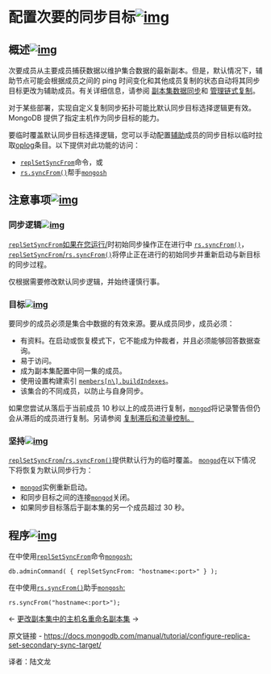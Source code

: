 # 配置次要的同步目标[![img](https://www.mongodb.com/docs/manual/assets/link.svg)](https://www.mongodb.com/docs/manual/tutorial/configure-replica-set-secondary-sync-target/#configure-a-secondary-s-sync-target)

## 概述[![img](https://www.mongodb.com/docs/manual/assets/link.svg)](https://www.mongodb.com/docs/manual/tutorial/configure-replica-set-secondary-sync-target/#overview)

次要成员从主要成员捕获数据以维护集合数据的最新副本。但是，默认情况下，辅助节点可能会根据成员之间的 ping 时间变化和其他成员复制的状态自动将其同步目标更改为辅助成员。有关详细信息，请参阅 [副本集数据同步](https://www.mongodb.com/docs/manual/core/replica-set-sync/)和 [管理链式复制](https://www.mongodb.com/docs/manual/tutorial/manage-chained-replication/)。

对于某些部署，实现自定义复制同步拓扑可能比默认同步目标选择逻辑更有效。MongoDB 提供了指定主机作为同步目标的能力。

要临时覆盖默认同步目标选择逻辑，您可以手动配置[辅助](https://www.mongodb.com/docs/manual/reference/glossary/#std-term-secondary)成员的同步目标以临时拉取[oplog](https://www.mongodb.com/docs/manual/reference/glossary/#std-term-oplog)条目。以下提供对此功能的访问：

- [`replSetSyncFrom`](https://www.mongodb.com/docs/manual/reference/command/replSetSyncFrom/#mongodb-dbcommand-dbcmd.replSetSyncFrom)命令，或
- [`rs.syncFrom()`](https://www.mongodb.com/docs/manual/reference/method/rs.syncFrom/#mongodb-method-rs.syncFrom)帮手[`mongosh`](https://www.mongodb.com/docs/mongodb-shell/#mongodb-binary-bin.mongosh)

## 注意事项[![img](https://www.mongodb.com/docs/manual/assets/link.svg)](https://www.mongodb.com/docs/manual/tutorial/configure-replica-set-secondary-sync-target/#considerations)

### 同步逻辑[![img](https://www.mongodb.com/docs/manual/assets/link.svg)](https://www.mongodb.com/docs/manual/tutorial/configure-replica-set-secondary-sync-target/#sync-logic)

[`replSetSyncFrom`如果在您运行/](https://www.mongodb.com/docs/manual/reference/command/replSetSyncFrom/#mongodb-dbcommand-dbcmd.replSetSyncFrom)时初始同步操作正在进行中 [`rs.syncFrom()`](https://www.mongodb.com/docs/manual/reference/method/rs.syncFrom/#mongodb-method-rs.syncFrom)，[`replSetSyncFrom`/](https://www.mongodb.com/docs/manual/reference/command/replSetSyncFrom/#mongodb-dbcommand-dbcmd.replSetSyncFrom)[`rs.syncFrom()`](https://www.mongodb.com/docs/manual/reference/method/rs.syncFrom/#mongodb-method-rs.syncFrom)将停止正在进行的初始同步并重新启动与新目标的同步过程。

仅根据需要修改默认同步逻辑，并始终谨慎行事。

### 目标[![img](https://www.mongodb.com/docs/manual/assets/link.svg)](https://www.mongodb.com/docs/manual/tutorial/configure-replica-set-secondary-sync-target/#target)

要同步的成员必须是集合中数据的有效来源。要从成员同步，成员必须：

- 有资料。在启动或恢复模式下，它不能成为仲裁者，并且必须能够回答数据查询。
- 易于访问。
- 成为副本集配置中同一集的成员。
- 使用设置构建索引 [`members[n\].buildIndexes`](https://www.mongodb.com/docs/manual/reference/replica-configuration/#mongodb-rsconf-rsconf.members-n-.buildIndexes)。
- 该集合的不同成员，以防止与自身同步。

如果您尝试从落后于当前成员 10 秒以上的成员进行复制，[`mongod`](https://www.mongodb.com/docs/manual/reference/program/mongod/#mongodb-binary-bin.mongod)将记录警告但仍会从滞后的成员进行复制。另请参阅 [复制滞后和流量控制。](https://www.mongodb.com/docs/manual/replication/#std-label-replication-flow-control)

### 坚持[![img](https://www.mongodb.com/docs/manual/assets/link.svg)](https://www.mongodb.com/docs/manual/tutorial/configure-replica-set-secondary-sync-target/#persistence)

[`replSetSyncFrom`/](https://www.mongodb.com/docs/manual/reference/command/replSetSyncFrom/#mongodb-dbcommand-dbcmd.replSetSyncFrom)[`rs.syncFrom()`](https://www.mongodb.com/docs/manual/reference/method/rs.syncFrom/#mongodb-method-rs.syncFrom)提供默认行为的临时覆盖。 [`mongod`](https://www.mongodb.com/docs/manual/reference/program/mongod/#mongodb-binary-bin.mongod)在以下情况下将恢复为默认同步行为：

- [`mongod`](https://www.mongodb.com/docs/manual/reference/program/mongod/#mongodb-binary-bin.mongod)实例重新启动。
- 和同步目标之间的连接[`mongod`](https://www.mongodb.com/docs/manual/reference/program/mongod/#mongodb-binary-bin.mongod)关闭。
- 如果同步目标落后于副本集的另一个成员超过 30 秒。

## 程序[![img](https://www.mongodb.com/docs/manual/assets/link.svg)](https://www.mongodb.com/docs/manual/tutorial/configure-replica-set-secondary-sync-target/#procedure)

在中使用[`replSetSyncFrom`](https://www.mongodb.com/docs/manual/reference/command/replSetSyncFrom/#mongodb-dbcommand-dbcmd.replSetSyncFrom)命令[`mongosh`:](https://www.mongodb.com/docs/mongodb-shell/#mongodb-binary-bin.mongosh)

```
db.adminCommand( { replSetSyncFrom: "hostname<:port>" } );
```



在中使用[`rs.syncFrom()`](https://www.mongodb.com/docs/manual/reference/method/rs.syncFrom/#mongodb-method-rs.syncFrom)助手[`mongosh`:](https://www.mongodb.com/docs/mongodb-shell/#mongodb-binary-bin.mongosh)

```
rs.syncFrom("hostname<:port>");
```



←  [更改副本集中的主机名](https://www.mongodb.com/docs/manual/tutorial/change-hostnames-in-a-replica-set/)[重命名副本集](https://www.mongodb.com/docs/manual/tutorial/rename-unsharded-replica-set/) →

原文链接 - https://docs.mongodb.com/manual/tutorial/configure-replica-set-secondary-sync-target/

译者：陆文龙

